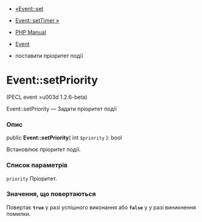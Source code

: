 - [«Event::set](event.set.md)
- [Event::setTimer »](event.settimer.md)

- [PHP Manual](index.md)
- [Event](class.event.md)
- поставити пріоритет події

# Event::setPriority

(PECL event \>u003d 1.2.6-beta)

Event::setPriority — Задати пріоритет події

### Опис

public **Event::setPriority**( int `$priority` ): bool

Встановлює пріоритет події.

### Список параметрів

`priority`
Пріоритет.

### Значення, що повертаються

Повертає **`true`** у разі успішного виконання або **`false`** у
у разі виникнення помилки.
